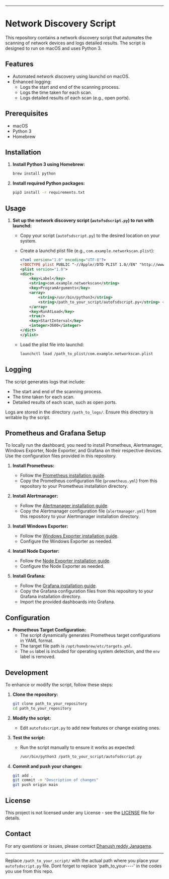 
---

# Network Discovery Script

This repository contains a network discovery script that automates the scanning of network devices and logs detailed results. The script is designed to run on macOS and uses Python 3.

## Features

- Automated network discovery using launchd on macOS.
- Enhanced logging:
  - Logs the start and end of the scanning process.
  - Logs the time taken for each scan.
  - Logs detailed results of each scan (e.g., open ports).

## Prerequisites

- macOS
- Python 3
- Homebrew

## Installation

1. **Install Python 3 using Homebrew:**
    ```sh
    brew install python
    ```

2. **Install required Python packages:**
    ```sh
    pip3 install -r requirements.txt
    ```

## Usage

1. **Set up the network discovery script (`autofsdscript.py`) to run with launchd:**

    - Copy your script (`autofsdscript.py`) to the desired location on your system.

    - Create a launchd plist file (e.g., `com.example.networkscan.plist`):
      ```xml
      <?xml version="1.0" encoding="UTF-8"?>
      <!DOCTYPE plist PUBLIC "-//Apple//DTD PLIST 1.0//EN" "http://www.apple.com/DTDs/PropertyList-1.0.dtd">
      <plist version="1.0">
      <dict>
          <key>Label</key>
          <string>com.example.networkscan</string>
          <key>ProgramArguments</key>
          <array>
              <string>/usr/bin/python3</string>
              <string>/path_to_your_script/autofsdscript.py</string> <!-- Update this path -->
          </array>
          <key>RunAtLoad</key>
          <true/>
          <key>StartInterval</key>
          <integer>3600</integer>
      </dict>
      </plist>
      ```

    - Load the plist file into launchd:
      ```sh
      launchctl load /path_to_plist/com.example.networkscan.plist
      ```

## Logging

The script generates logs that include:

- The start and end of the scanning process.
- The time taken for each scan.
- Detailed results of each scan, such as open ports.

Logs are stored in the directory `/path_to_logs/`. Ensure this directory is writable by the script.

## Prometheus and Grafana Setup

To locally run the dashboard, you need to install Prometheus, Alertmanager, Windows Exporter, Node Exporter, and Grafana on their respective devices. Use the configuration files provided in this repository.

1. **Install Prometheus:**
    - Follow the [Prometheus installation guide](https://prometheus.io/docs/prometheus/latest/installation/).
    - Copy the Prometheus configuration file (`prometheus.yml`) from this repository to your Prometheus installation directory.

2. **Install Alertmanager:**
    - Follow the [Alertmanager installation guide](https://prometheus.io/docs/alerting/latest/alertmanager/).
    - Copy the Alertmanager configuration file (`alertmanager.yml`) from this repository to your Alertmanager installation directory.

3. **Install Windows Exporter:**
    - Follow the [Windows Exporter installation guide](https://github.com/prometheus-community/windows_exporter).
    - Configure the Windows Exporter as needed.

4. **Install Node Exporter:**
    - Follow the [Node Exporter installation guide](https://prometheus.io/docs/guides/node-exporter/).
    - Configure the Node Exporter as needed.

5. **Install Grafana:**
    - Follow the [Grafana installation guide](https://grafana.com/docs/grafana/latest/installation/).
    - Copy the Grafana configuration files from this repository to your Grafana installation directory.
    - Import the provided dashboards into Grafana.

## Configuration

- **Prometheus Target Configuration:**
  - The script dynamically generates Prometheus target configurations in YAML format.
  - The target file path is `/opt/homebrew/etc/targets.yml`.
  - The `os` label is included for operating system detection, and the `env` label is removed.

## Development

To enhance or modify the script, follow these steps:

1. **Clone the repository:**
    ```sh
    git clone path_to_your_repository
    cd path_to_your_repository
    ```

2. **Modify the script:**
    - Edit `autofsdscript.py` to add new features or change existing ones.

3. **Test the script:**
    - Run the script manually to ensure it works as expected:
      ```sh
      /usr/bin/python3 /path_to_your_script/autofsdscript.py
      ```

4. **Commit and push your changes:**
    ```sh
    git add .
    git commit -m "Description of changes"
    git push origin main
    ```

## License

This project is not licensed under any License - see the [LICENSE](LICENSE) file for details.

## Contact

For any questions or issues, please contact [Dhanush reddy Janagama](f20220005@hyderabad.bits-pilani.ac.in).

---

Replace `/path_to_your_script/` with the actual path where you place your `autofsdscript.py` file. Dont forget to replace 'path_to_your----' in the codes you use from this repo.

